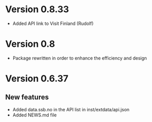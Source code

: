 # Version 0.8.33

- Added API link to Visit Finland (Rudolf)

# Version 0.8

- Package rewritten in order to enhance the efficiency and design


# Version 0.6.37

## New features

- Added data.ssb.no in the API list in inst/extdata/api.json
- Added NEWS.md file
